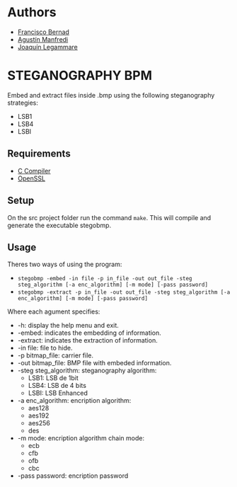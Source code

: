 # Authors
- [Francisco Bernad](https://github.com/FrBernad)
- [Agustín Manfredi](https://github.com/imanfredi)
- [Joaquín Legammare](https://github.com/JoacoLega)

# STEGANOGRAPHY BPM
Embed and extract files inside .bmp using the following steganography strategies:
- LSB1
- LSB4
- LSBI

## Requirements
- [C Compiler](https://gcc.gnu.org/)
- [OpenSSL](https://www.openssl.org/)

## Setup

On the src project folder run the command `make`. This will compile and generate the executable stegobmp.

## Usage
Theres two ways of using the program:
* ```stegobmp -embed -in file -p in_file -out out_file -steg steg_algorithm [-a enc_algorithm] [-m mode] [-pass password]```
* ```stegobmp -extract -p in_file -out out_file -steg steg_algorithm [-a enc_algorithm] [-m mode] [-pass password]```

Where each agument specifies:
* -h:                      display the help menu and exit.
* -embed:                  indicates the embedding of information.
* -extract:                indicates the extraction of information.
* -in file:                file to hide.
* -p bitmap_file:          carrier file.
* -out bitmap_file:        BMP file with embeded information.
* -steg steg_algorithm:    steganography algorithm:
  * LSB1: LSB de 1bit
  * LSB4: LSB de 4 bits
  * LSBI: LSB Enhanced
* -a enc_algorithm:        encription algorithm:
  * aes128
  * aes192
  * aes256
  * des
* -m mode:                 encription algorithm chain mode:
  * ecb
  * cfb
  * ofb
  * cbc
* -pass password:          encription password


